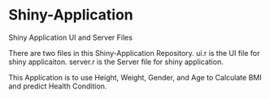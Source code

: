 # Shiny-Application
Shiny Application UI and Server Files

There are two files in this Shiny-Application Repository.
ui.r is the UI file for shiny applicaiton.
server.r is the Server file for shiny application.

This Application is to use Height, Weight, Gender, and Age to Calculate BMI and predict Health Condition.

